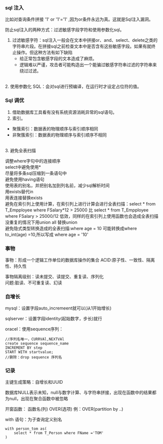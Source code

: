 ### sql 注入 

比如对查询条件拼接 '1' or '1'='1' ,因为or条件永远为真。这就是Sql注入漏洞。

防止sql注入的两种方式：过滤敏感字段字符和使用参数化sql。

1. 过滤敏感字符：sql注入一般会在文本中拼接or、and、select、delete之类的字符串片段。在拼接sql之前检查文本中是否含有这些敏感字段。如果有就终止操作。但这种方法有如下缺陷
   - 给正常包含敏感字段的文本造成了麻烦。
   - 逻辑难以严谨，攻击者可能构造出一个能骗过敏感字符串过滤的字符串来绕过过滤。
</br>
2. 使用参数化	SQL：会对sql进行预编译，在运行时才设定占位符的值。

### Sql 调优

1. 借助数据库工具看有没有系统资源消耗异常的sql语句。
2. 索引。
 - 聚簇索引：数据表的物理顺序与索引顺序相同
 - 非聚簇索引：数据表的物理顺序与索引顺序不相同
</br>
3. 避免全表扫描

调整where字句中的连接顺序</br>
select中避免使用* </br>
尽量将多条sql压缩到一条语句中 </br>
避免使用having语句</br>
使用表的别名，并把别名加到列名前，减少sql解析时间</br>
用exists替代in</br>
用表连接替换exists</br>
避免在索引列上使用计算，在索引列上进行计算会进行全表扫描：select * from T_Empployee  where FSalary*12 > 25000 比 select * from T_Empployee where FSalary > 25000/12 低效，同样的在索引列上使用函数也会造成全表扫描</br>
没重复的情况下用union all 替换union</br>
避免隐式类型转换造成的全表扫描:where age = 10 可能转换成where to_int(age) =10,所以写成 where age = '10'</br>

### 事物

事物：形成一个逻辑工作单位的数据库操作的集合
ACID:原子性、一致性、隔离性、持久性

事物隔离级别：读未提交、读提交、重复读、序列化</br>
问题:脏读、不可重复读、幻读


### 自增长

mysql：设置字段auto_incremeent就可以(从1开始增长)

sqlserver：设置字段identity(起始数字，步长)就行

oracel：使用sequence序列：
     
    //序列名唯一，CURRVAl,NEXTVAl
    create sequence sequence_name
    INCREMENT BY step
    START WITH startvalue;
    //删除：drop sequence 序列名



### 记录

主键生成策略：自增长和UUID

数据库NULL表示未知，null与数字计算、与字符串拼接，出现在函数中的结果都为null，出现在聚合函数中被忽略

开窗函数： 函数名(列) OVER(选项) 例：OVER(partition by ..)


with 语句：为子查询定义别名

    with person_tom as(
        select * from T_Person where FName ='TOM'
    )